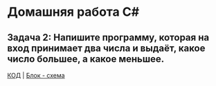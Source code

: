 # Домашняя работа C#
## Задача 2: Напишите программу, которая на вход принимает два числа и выдаёт, какое число большее, а какое меньшее.
[КОД](Program.cs) | [Блок - схема](diagram.drawio.png)
